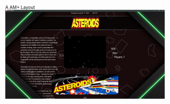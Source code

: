 A AM+ Layout
    ![image alt]( https://github.com/Tankman3737/AM-Layout-FOZ/blob/19b1bfa465301041604b4a50cb214ec24e9be717/Foz.png)
